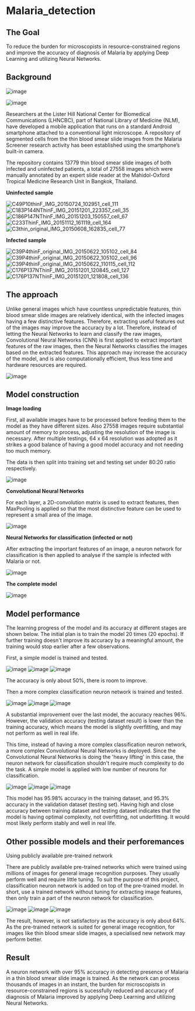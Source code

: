 # Malaria_detection

 
## **The Goal**
To reduce the burden for microscopists in resource-constrained regions and improve the accuracy of diagnosis of Malaria by applying Deep Learning and utilizing Neural Networks.
 
 
## **Background**

![image](https://user-images.githubusercontent.com/80243823/119223701-72455180-bb2d-11eb-9fa0-0d7270824d62.png)


![image](https://user-images.githubusercontent.com/80243823/119223573-d582b400-bb2c-11eb-9035-f7a7e2b7b939.png)

Researchers at the Lister Hill National Center for Biomedical Communications (LHNCBC), part of National Library of Medicine (NLM), have developed a mobile application that runs on a standard Android smartphone attached to a conventional light microscope. A repository of segmented cells from the thin blood smear slide images from the Malaria Screener research activity has been established using the smartphone’s built-in camera.

The repository contains 13779 thin blood smear slide images of both infected and uninfected patients, a total of 27558 images which were manually annotated by an expert slide reader at the Mahidol-Oxford Tropical Medicine Research Unit in Bangkok, Thailand.

**Uninfected sample**

![C49P10thinF_IMG_20150724_102951_cell_111](https://user-images.githubusercontent.com/80243823/119223958-c0a72000-bb2e-11eb-9fb7-1c1e8b8d69a6.png)
![C183P144NThinF_IMG_20151201_223357_cell_35](https://user-images.githubusercontent.com/80243823/119223975-d9afd100-bb2e-11eb-9548-6e1282e86468.png)
![C186P147NThinF_IMG_20151203_150557_cell_67](https://user-images.githubusercontent.com/80243823/119223989-ecc2a100-bb2e-11eb-935d-cd0e0c953bc1.png)
![C233ThinF_IMG_20151112_161119_cell_164](https://user-images.githubusercontent.com/80243823/119224013-0b289c80-bb2f-11eb-8b2e-e1b369cab862.png)
![C3thin_original_IMG_20150608_162835_cell_77](https://user-images.githubusercontent.com/80243823/119224032-209dc680-bb2f-11eb-84e5-cec0aed7a738.png)

**Infected sample**

![C39P4thinF_original_IMG_20150622_105102_cell_84](https://user-images.githubusercontent.com/80243823/119224042-37441d80-bb2f-11eb-8a68-a01bfe9c7811.png)
![C39P4thinF_original_IMG_20150622_105102_cell_96](https://user-images.githubusercontent.com/80243823/119224044-39a67780-bb2f-11eb-8f37-d007b7220607.png)
![C39P4thinF_original_IMG_20150622_110115_cell_112](https://user-images.githubusercontent.com/80243823/119224048-3d39fe80-bb2f-11eb-8804-a5e9251653e6.png)
![C176P137NThinF_IMG_20151201_120845_cell_127](https://user-images.githubusercontent.com/80243823/119224056-42974900-bb2f-11eb-99ac-3b2c80ce20df.png)
![C176P137NThinF_IMG_20151201_121808_cell_136](https://user-images.githubusercontent.com/80243823/119224058-46c36680-bb2f-11eb-8ce8-fdfd0a8dab2e.png)


## **The approach**

Unlike general images which have countless unpredictable features, thin blood smear slide images are relatively identical, with the infected images having a few distinctive features. Therefore, extracting useful features out of the images may improve the accuracy by a lot.
Therefore, instead of letting the Neural Networks to learn and classify the raw images, Convolutional Neural Networks (CNN) is first applied to extract important features of the raw images, then the Neural Networks classifies the images based on the extracted features. This approach may increase the accuracy of the model, and is also computationally efficient, thus less time and hardware resources are required.

![image](https://user-images.githubusercontent.com/80243823/119227783-34065d00-bb42-11eb-8058-78817b769a8c.png)


## **Model construction**

**Image loading**

First, all available images have to be processed before feeding them to the model as they have different sizes. Also 27558 images require substantial amount of memory to process, adjusting the resolution of the image is necessary. After multiple testings, 64 x 64 resolution was adopted as it strikes a good balance of having a good model accuracy and not needing too much memory.

The data is then split into training set and testing set under 80:20 ratio respectively.

![image](https://user-images.githubusercontent.com/80243823/119229163-2a342800-bb49-11eb-97e8-88342b251f91.png)


**Convolutional Neural Networks**

For each layer, a 2D-convolution matrix is used to extract features, then MaxPooling is applied so that the most distinctive feature can be used to represent a small area of the image.

![image](https://user-images.githubusercontent.com/80243823/119229756-f9092700-bb4b-11eb-9696-0a2d2ee6f7ae.png)

**Neural Networks for classification (infected or not)**

After extracting the important features of an image, a neuron network for classification is then applied to analyse if the sample is infected with Malaria or not.

![image](https://user-images.githubusercontent.com/80243823/119229991-eb07d600-bb4c-11eb-9008-ff6a40e58af7.png)


**The complete model**

![image](https://user-images.githubusercontent.com/80243823/119230076-43d76e80-bb4d-11eb-8c9c-3cfeadf57690.png)


## **Model performance**

The learning progress of the model and its accuracy at different stages are shown below. The initial plan is to train the model 20 times (20 epochs). If further training doesn't improve its accuracy by a meaningful amount, the training would stop earlier after a few observations.


First, a simple model is trained and tested.

![image](https://user-images.githubusercontent.com/80243823/119230970-2d331680-bb51-11eb-9a73-6dceff6f4907.png)
![image](https://user-images.githubusercontent.com/80243823/119230994-3f14b980-bb51-11eb-98e7-c9b38e143bb0.png)
![image](https://user-images.githubusercontent.com/80243823/119231014-4dfb6c00-bb51-11eb-85a6-0c42a6c7095c.png)

The accuracy is only about 50%, there is room to improve.


Then a more complex classification neuron network is trained and tested.

![image](https://user-images.githubusercontent.com/80243823/119230860-97978700-bb50-11eb-8e24-134427bcb4ee.png)
![image](https://user-images.githubusercontent.com/80243823/119230850-877fa780-bb50-11eb-862b-017fe9a9ba8f.png)
![image](https://user-images.githubusercontent.com/80243823/119230883-b5fd8280-bb50-11eb-8b54-e7f5960c37be.png)

A substantial improvement over the last model, the accuracy reaches 96%. However, the validation accuracy (testing dataset result) is lower than the training accuracy, which means the model is slightly overfitting, and may not perform as well in real life.


This time, instead of having a more complex classification neuron network, a more complex Convolutional Neural Networks is deployed.
Since the Convolutional Neural Networks is doing the 'heavy lifting' in this case, the neuron network for classification shouldn't require much complexity to do the task. A simple model is applied with low number of neurons for classification.

![image](https://user-images.githubusercontent.com/80243823/119230076-43d76e80-bb4d-11eb-8c9c-3cfeadf57690.png)
![image](https://user-images.githubusercontent.com/80243823/119230283-1808b880-bb4e-11eb-9a69-2d62f081bf6d.png)
![image](https://user-images.githubusercontent.com/80243823/119230302-2e167900-bb4e-11eb-84cf-4341a671df52.png)

This model has 95.98% accuracy in the training dataset, and 95.3% accuracy in the validation dataset (testing set). Having high and close accuracy between training dataset and testing dataset indicates that the model is having optimal complexity, not overfitting, not underfitting. It would most likely perform stably and well in real life.


## **Other possible models and their perforemances**

Using publicly available pre-trained network

There are publicly available pre-trained networks which were trained using millions of images for general image recognition purposes. They usually perform well and require little tuning. To suit the purpose of this project, classification neuron network is added on top of the pre-trained model. In short, use a trained network without tuning for extracting image features, then only train a part of the neuron network for classification.

![image](https://user-images.githubusercontent.com/80243823/119232711-cade1400-bb58-11eb-84b4-d5b554608b10.png)
![image](https://user-images.githubusercontent.com/80243823/119232157-b8fb7180-bb56-11eb-83fd-6565fb74cf4e.png)
![image](https://user-images.githubusercontent.com/80243823/119232172-c7e22400-bb56-11eb-997f-6da72871cffb.png)

The result, however, is not satisfactory as the accuracy is only about 64%. As the pre-trained network is suited for general image recognition, for images like thin blood smear slide images, a specialised new network may perform better.


## **Result**
A neuron network with over 95% accuracy in detecting presence of Malaria in a thin blood smear slide image is trained. As the network can process thousands of images in an instant,  the burden for microscopists in resource-constrained regions is sucessfully reduced and accuracy of diagnosis of Malaria improved by applying Deep Learning and utilizing Neural Networks. 
